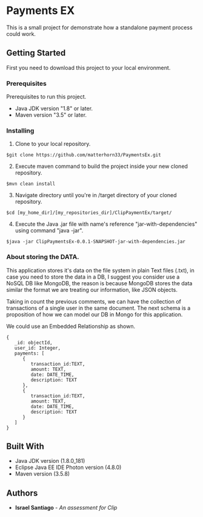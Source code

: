 # Payments EX

This is a small project for demonstrate how a standalone payment process could work.

## Getting Started

First you need to download this project to your local environment.

### Prerequisites

Prerequisites to run this project.

* Java JDK version "1.8" or later.
* Maven version "3.5" or later.


### Installing

1. Clone to your local repository.

```
$git clone https://github.com/matterhorn33/PaymentsEx.git
```

2. Execute maven command to build the project inside your new cloned repository.

```
$mvn clean install
```

3. Navigate directory until you're in /target directory of your cloned repository.

```
$cd [my_home_dir]/[my_repositories_dir]/ClipPaymentEx/target/
```

4. Execute the Java .jar file with name's reference "jar-with-dependencies" using command "java -jar".

```
$java -jar ClipPaymentsEx-0.0.1-SNAPSHOT-jar-with-dependencies.jar
```

### About storing the DATA.

This application stores it's data on the file system in plain Text files (.txt), in case you need to store
the data in a DB, I suggest you consider use a NoSQL DB like MongoDB, the reason is because MongoDB stores 
the data similar the format we are treating our information, like JSON objects.

Taking in count the previous comments, we can have the collection of transactions of a single user in the same
document. The next schema is a proposition of how we can model our DB in Mongo for this application. 

We could use an Embedded Relationship as shown.

```
{
   _id: objectId, 
   user_id: Integer,
   payments: [	
      {
         transaction_id:TEXT,
         amount: TEXT,
         date: DATE_TIME,
         description: TEXT 
      },
      {
         transaction_id:TEXT,
         amount: TEXT,
         date: DATE_TIME,
         description: TEXT 
      }
   ]
}
```

## Built With

* Java JDK version (1.8.0_181)
* Eclipse Java EE IDE Photon version (4.8.0)
* Maven version (3.5.8)


## Authors

* **Israel Santiago** - *An assessment for Clip* 


